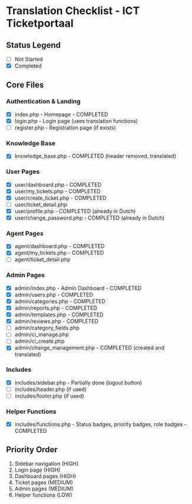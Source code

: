 # Translation Checklist - ICT Ticketportaal

## Status Legend
- [ ] Not Started
- [x] Completed

## Core Files

### Authentication & Landing
- [x] index.php - Homepage - COMPLETED
- [x] login.php - Login page (uses translation functions)
- [ ] register.php - Registration page (if exists)

### Knowledge Base
- [x] knowledge_base.php - COMPLETED (header removed, translated)

### User Pages
- [x] user/dashboard.php - COMPLETED
- [x] user/my_tickets.php - COMPLETED
- [x] user/create_ticket.php - COMPLETED
- [ ] user/ticket_detail.php
- [x] user/profile.php - COMPLETED (already in Dutch)
- [x] user/change_password.php - COMPLETED (already in Dutch)

### Agent Pages
- [x] agent/dashboard.php - COMPLETED
- [x] agent/my_tickets.php - COMPLETED
- [ ] agent/ticket_detail.php

### Admin Pages
- [x] admin/index.php - Admin Dashboard - COMPLETED
- [x] admin/users.php - COMPLETED
- [x] admin/categories.php - COMPLETED
- [x] admin/reports.php - COMPLETED
- [x] admin/templates.php - COMPLETED
- [x] admin/reviews.php - COMPLETED
- [ ] admin/category_fields.php
- [ ] admin/ci_manage.php
- [ ] admin/ci_create.php
- [x] admin/change_management.php - COMPLETED (created and translated)

### Includes
- [x] includes/sidebar.php - Partially done (logout button)
- [ ] includes/header.php (if used)
- [ ] includes/footer.php (if used)

### Helper Functions
- [x] includes/functions.php - Status badges, priority badges, role badges - COMPLETED

## Priority Order
1. Sidebar navigation (HIGH)
2. Login page (HIGH)
3. Dashboard pages (HIGH)
4. Ticket pages (MEDIUM)
5. Admin pages (MEDIUM)
6. Helper functions (LOW)
